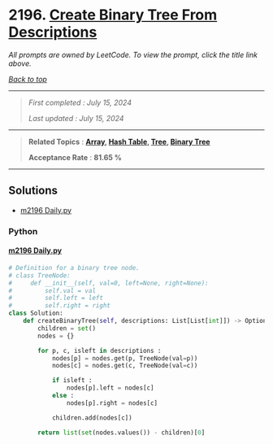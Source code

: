 # 2196. [Create Binary Tree From Descriptions](<https://leetcode.com/problems/create-binary-tree-from-descriptions>)

*All prompts are owned by LeetCode. To view the prompt, click the title link above.*

*[Back to top](<../README.md>)*

------

> *First completed : July 15, 2024*
>
> *Last updated : July 15, 2024*

------

> **Related Topics** : **[Array](<by_topic/Array.md>), [Hash Table](<by_topic/Hash Table.md>), [Tree](<by_topic/Tree.md>), [Binary Tree](<by_topic/Binary Tree.md>)**
>
> **Acceptance Rate** : **81.65 %**

------

## Solutions

- [m2196 Daily.py](<../my-submissions/m2196 Daily.py>)
### Python
#### [m2196 Daily.py](<../my-submissions/m2196 Daily.py>)
```Python
# Definition for a binary tree node.
# class TreeNode:
#     def __init__(self, val=0, left=None, right=None):
#         self.val = val
#         self.left = left
#         self.right = right
class Solution:
    def createBinaryTree(self, descriptions: List[List[int]]) -> Optional[TreeNode]:
        children = set()
        nodes = {}

        for p, c, isleft in descriptions :
            nodes[p] = nodes.get(p, TreeNode(val=p))
            nodes[c] = nodes.get(c, TreeNode(val=c))

            if isleft :
                nodes[p].left = nodes[c]
            else :
                nodes[p].right = nodes[c]

            children.add(nodes[c])

        return list(set(nodes.values()) - children)[0]
```

